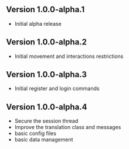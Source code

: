 ## Version 1.0.0-alpha.1
- Initial alpha release
## Version 1.0.0-alpha.2
- Initial movement and interactions restrictions
## Version 1.0.0-alpha.3
- Initial register and login commands
## Version 1.0.0-alpha.4
- Secure the session thread
- Improve the translation class and messages
- basic config files
- basic data management